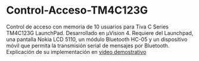 # Control-Acceso-TM4C123G
Control de acceso con memoria de 10 usuarios para Tiva C Series TM4C123G LaunchPad. Desarrollado en µVision 4. Requiere del Launchpad, una pantalla Nokia LCD 5110, un módulo Bluetooth HC-05 y un dispositivo móvil que permita la transmisión serial de mensajes por Bluetooth. Explicación de su implementación en [video demostrativo](https://www.youtube.com/watch?v=8lUi3mBGVC8)
